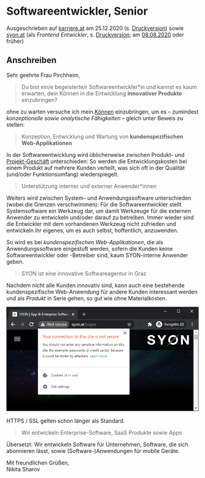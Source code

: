 # Softwareentwickler, Senior

Ausgeschrieben auf [karriere.at](https://www.karriere.at/jobs/5772741)  am 25.12.2020 (s. [Druckversion](media/softwareentwickler_karriere.at.pdf)) sowie [syon.at](http://www.syon.at/pages/careers) (als *Frontend Entwickler*, s. [Druckversion](media/frontend-entwickler_syon.at.pdf); am [08.08.2020](https://web.archive.org/web/20200929173925/http://syon.at/pages/careers) oder früher)

## Anschreiben

Sehr geehrte Frau Pirchheim,

> Du bist ein/e begeisterte/r Softwareentwickler*in und kannst es kaum erwarten, dein Können in die Entwicklung **innovativer Produkte** einzubringen?

ohne zu warten versuche ich mein [Können](https://observablehq.com/@nikita-sharov/publications) einzubringen, um es – zumindest *konzeptionelle sowie analytische Fähigkeiten* – gleich unter Beweis zu stellen:

> Konzeption, Entwicklung und Wartung von **kundenspezifischen Web-Applikationen**

In der Softwareentwicklung wird üblicherweise zwischen Produkt- und [Projekt-Geschäft](http://www.syon.at/pages/portfolio) unterschieden: So werden die Entwicklungskosten bei einem Produkt auf mehrere Kunden verteilt, was sich oft in der Qualität (und/oder Funktionsumfang) wiederspiegelt.

> Unterstützung interner und externer Anwender*innen

Weiters wird zwischen System- und Anwendungssoftware unterschieden (wobei die Grenzen verschwimmen): Für die Softwareentwickler stellt Systemsoftware ein Werkzeug dar, um damit Werkzeuge für die externen Anwender zu entwickeln und/oder darauf zu betreiben. Immer wieder sind die Entwickler mit dem vorhandenen Werkzeug nicht zufrieden und entwickeln ihr eigenes, um es auch selbst, hoffentlich, anzuwenden.

So wird es bei *kundenspezifischen Web-Applikationen*, die als Anwendungssoftware eingestuft werden, sofern die Kunden keine Softwareentwickler oder -Betreiber sind, kaum SYON-interne Anwender geben.

> SYON ist eine innovative Softwareagentur in Graz

Nachdem nicht alle Kunden innovativ sind, kann auch eine bestehende kundenspezifische Web-Anwendung für andere Kunden interessant werden und als *Produkt* in Serie gehen, so gut wie ohne Materialkosten.

![SYON Homepage](media/homepage.png)

HTTPS / SSL gelten schon länger als Standard.

> Wir entwickeln Enterprise-Software, SaaS Produkte sowie Apps

Übersetzt: Wir entwickeln Software für Unternehmen, Software, die sich abonnieren lässt, sowie (Software-)Anwendungen für mobile Geräte.

Mit freundlichen Grüßen,  
Nikita Sharov
